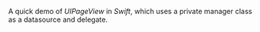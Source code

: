 A quick demo of *UIPageView* in _Swift_, which uses a private manager class as a datasource and delegate.
